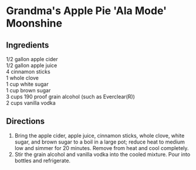 # Grandma's Apple Pie 'Ala Mode' Moonshine

## Ingredients
1/2 gallon apple cider  
1/2 gallon apple juice  
4 cinnamon sticks  
1 whole clove  
1 cup white sugar  
1 cup brown sugar  
3 cups 190 proof grain alcohol (such as Everclear(R))  
2 cups vanilla vodka  

## Directions
1. Bring the apple cider, apple juice, cinnamon sticks, whole clove, white sugar, and brown sugar to a boil in a large pot; reduce heat to medium low and simmer for 20 minutes. Remove from heat and cool completely.
1. Stir the grain alcohol and vanilla vodka into the cooled mixture. Pour into bottles and refrigerate.
